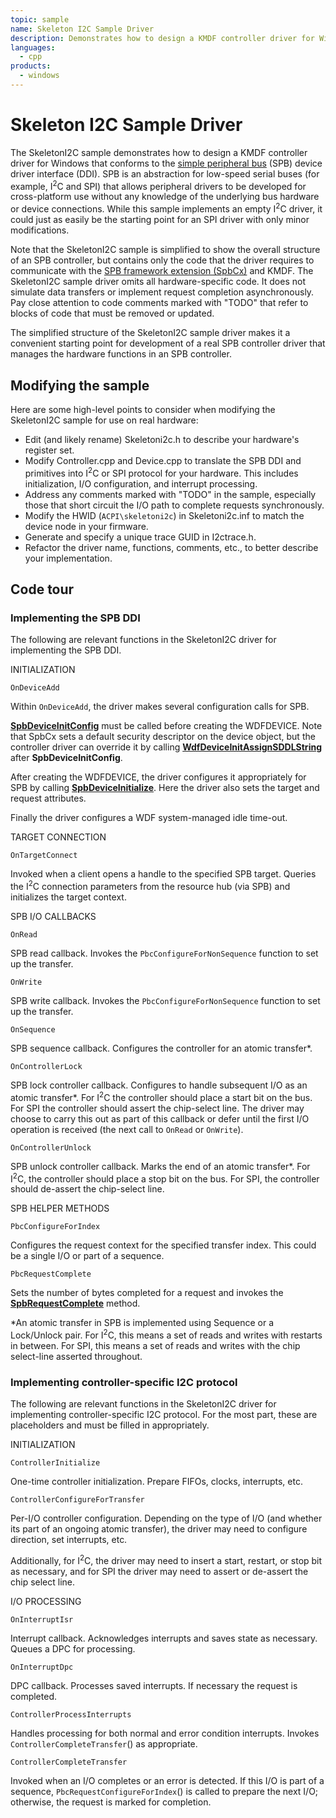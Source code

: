 ```yaml
---
topic: sample
name: Skeleton I2C Sample Driver
description: Demonstrates how to design a KMDF controller driver for Windows that conforms to the simple peripheral bus (SPB) device driver interface (DDI).
languages:
  - cpp
products:
  - windows
---
```


<!---
    name: Skeleton I2C Sample Driver
    platform: KMDF
    language: cpp
    category: SimplePeripheralBus
    description: Demonstrates how to design a KMDF controller driver for Windows that conforms to the simple peripheral bus (SPB) device driver interface (DDI).
    samplefwlink: http://go.microsoft.com/fwlink/p/?LinkId=617969
--->

# Skeleton I2C Sample Driver

The SkeletonI2C sample demonstrates how to design a KMDF controller driver for Windows that conforms to the [simple peripheral bus](http://msdn.microsoft.com/en-us/library/windows/hardware/hh450903) (SPB) device driver interface (DDI). SPB is an abstraction for low-speed serial buses (for example, I<sup>2</sup>C and SPI) that allows peripheral drivers to be developed for cross-platform use without any knowledge of the underlying bus hardware or device connections. While this sample implements an empty I<sup>2</sup>C driver, it could just as easily be the starting point for an SPI driver with only minor modifications.

Note that the SkeletonI2C sample is simplified to show the overall structure of an SPB controller, but contains only the code that the driver requires to communicate with the [SPB framework extension (SpbCx)](http://msdn.microsoft.com/en-us/library/windows/hardware/hh406203) and KMDF. The SkeletonI2C sample driver omits all hardware-specific code. It does not simulate data transfers or implement request completion asynchronously. Pay close attention to code comments marked with "TODO" that refer to blocks of code that must be removed or updated.

The simplified structure of the SkeletonI2C sample driver makes it a convenient starting point for development of a real SPB controller driver that manages the hardware functions in an SPB controller.

## Modifying the sample

Here are some high-level points to consider when modifying the SkeletonI2C sample for use on real hardware:

- Edit (and likely rename) Skeletoni2c.h to describe your hardware's register set.
- Modify Controller.cpp and Device.cpp to translate the SPB DDI and primitives into I<sup>2</sup>C or SPI protocol for your hardware. This includes initialization, I/O configuration, and interrupt processing.
- Address any comments marked with "TODO" in the sample, especially those that short circuit the I/O path to complete requests synchronously.
- Modify the HWID (`ACPI\skeletoni2c`) in Skeletoni2c.inf to match the device node in your firmware.
- Generate and specify a unique trace GUID in I2ctrace.h.
- Refactor the driver name, functions, comments, etc., to better describe your implementation.

## Code tour

### Implementing the SPB DDI

The following are relevant functions in the SkeletonI2C driver for implementing the SPB DDI.

INITIALIZATION

`OnDeviceAdd`

Within `OnDeviceAdd`, the driver makes several configuration calls for SPB.

[**SpbDeviceInitConfig**](http://msdn.microsoft.com/en-us/library/windows/hardware/hh450918) must be called before creating the WDFDEVICE. Note that SpbCx sets a default security descriptor on the device object, but the controller driver can override it by calling [**WdfDeviceInitAssignSDDLString**](http://msdn.microsoft.com/en-us/library/windows/hardware/ff546035) after **SpbDeviceInitConfig**.

After creating the WDFDEVICE, the driver configures it appropriately for SPB by calling [**SpbDeviceInitialize**](http://msdn.microsoft.com/en-us/library/windows/hardware/hh450919). Here the driver also sets the target and request attributes.

Finally the driver configures a WDF system-managed idle time-out.

TARGET CONNECTION

`OnTargetConnect`

Invoked when a client opens a handle to the specified SPB target. Queries the I<sup>2</sup>C connection parameters from the resource hub (via SPB) and initializes the target context.

SPB I/O CALLBACKS

`OnRead`

SPB read callback. Invokes the `PbcConfigureForNonSequence` function to set up the transfer.

`OnWrite`

SPB write callback. Invokes the `PbcConfigureForNonSequence` function to set up the transfer.

`OnSequence`

SPB sequence callback. Configures the controller for an atomic transfer\*.

`OnControllerLock`

SPB lock controller callback. Configures to handle subsequent I/O as an atomic transfer\*. For I<sup>2</sup>C the controller should place a start bit on the bus. For SPI the controller should assert the chip-select line. The driver may choose to carry this out as part of this callback or defer until the first I/O operation is received (the next call to `OnRead` or `OnWrite`).

`OnControllerUnlock`

SPB unlock controller callback. Marks the end of an atomic transfer\*. For I<sup>2</sup>C, the controller should place a stop bit on the bus. For SPI, the controller should de-assert the chip-select line.

SPB HELPER METHODS

`PbcConfigureForIndex`

Configures the request context for the specified transfer index. This could be a single I/O or part of a sequence.

`PbcRequestComplete`

Sets the number of bytes completed for a request and invokes the [**SpbRequestComplete**](http://msdn.microsoft.com/en-us/library/windows/hardware/hh450920) method.

\*An atomic transfer in SPB is implemented using Sequence or a Lock/Unlock pair. For I<sup>2</sup>C, this means a set of reads and writes with restarts in between. For SPI, this means a set of reads and writes with the chip select-line asserted throughout.

### Implementing controller-specific I2C protocol

The following are relevant functions in the SkeletonI2C driver for implementing controller-specific I2C protocol. For the most part, these are placeholders and must be filled in appropriately.

INITIALIZATION

`ControllerInitialize`

One-time controller initialization. Prepare FIFOs, clocks, interrupts, etc.

`ControllerConfigureForTransfer`

Per-I/O controller configuration. Depending on the type of I/O (and whether its part of an ongoing atomic transfer), the driver may need to configure direction, set interrupts, etc.

Additionally, for I<sup>2</sup>C, the driver may need to insert a start, restart, or stop bit as necessary, and for SPI the driver may need to assert or de-assert the chip select line.

I/O PROCESSING

`OnInterruptIsr`

Interrupt callback. Acknowledges interrupts and saves state as necessary. Queues a DPC for processing.

`OnInterruptDpc`

DPC callback. Processes saved interrupts. If necessary the request is completed.

`ControllerProcessInterrupts`

Handles processing for both normal and error condition interrupts. Invokes `ControllerCompleteTransfer`() as appropriate.

`ControllerCompleteTransfer`

Invoked when an I/O completes or an error is detected. If this I/O is part of a sequence, `PbcRequestConfigureForIndex`() is called to prepare the next I/O; otherwise, the request is marked for completion.

